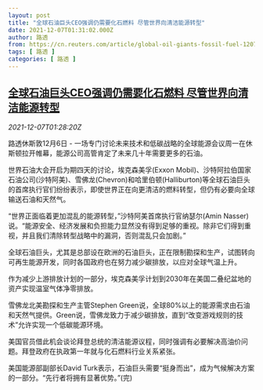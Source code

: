 ```yaml
---
layout: post
title: "全球石油巨头CEO强调仍需要化石燃料 尽管世界向清洁能源转型"
date: 2021-12-07T01:31:02.000Z
author: 路透
from: https://cn.reuters.com/article/global-oil-giants-fossil-fuel-1207-idCNKBS2IM058
tags: [ 路透 ]
categories: [ 路透 ]
---
```

<!--1638840662000-->
[全球石油巨头CEO强调仍需要化石燃料 尽管世界向清洁能源转型](https://cn.reuters.com/article/global-oil-giants-fossil-fuel-1207-idCNKBS2IM058)
------

<div>
<div><i>2021-12-07T01:28:20Z</i></div><p>路透休斯敦12月6日 - 一场专门讨论未来技术和低碳战略的全球能源会议周一在休斯顿拉开帷幕，能源公司高管肯定了未来几十年需要更多的石油。</p><p>世界石油大会开启为期四天的讨论，埃克森美孚(Exxon Mobil)、沙特阿拉伯国家石油公司(沙特阿美)、雪佛龙(Chevron)和哈里伯顿(Halliburton)等全球石油巨头的首席执行官们纷纷表示，即使世界正在向更清洁的燃料转型，但仍有必要向全球输送石油和天然气。</p><p>“世界正面临着更加混乱的能源转型，”沙特阿美首席执行官纳瑟尔(Amin Nasser)说。“能源安全、经济发展和负担能力显然没有得到足够的重视。除非它们得到重视，并且我们清除转型战略中的漏洞，否则混乱只会加剧。”</p><p>全球石油巨头，尤其是总部设在欧洲的石油巨头，正在限制勘探和生产，试图转向可再生能源开发，同时各国政府也在努力减少碳排放，以应对全球气温上升。</p><p>作为减少上游排放计划的一部分，埃克森美孚计划到2030年在美国二叠纪盆地的资产实现温室气体净零排放。</p><p>雪佛龙北美勘探和生产主管Stephen Green说，全球80%以上的能源需求由石油和天然气提供。Green说，雪佛龙致力于减少碳排放，直到“改变游戏规则的技术”允许实现一个低碳能源环境。</p><p>美国官员借此机会谈论拜登总统的清洁能源议程，同时强调有必要解决高油价问题。拜登政府在执政第一年就与化石燃料行业关系紧张。</p><p>美国能源部副部长David Turk表示，石油巨头需要“挺身而出”，成为气候解决方案的一部分。“先行者将拥有显著优势。”(完)</p>
</div>
